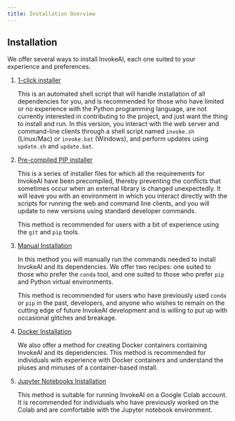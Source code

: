 ```yaml
---
title: Installation Overview
---
```


## Installation

We offer several ways to install InvokeAI, each one suited to your
experience and preferences.

1. [1-click installer](INSTALL_1CLICK.md)

   This is an automated shell script that will handle installation of
   all dependencies for you, and is recommended for those who have
   limited or no experience with the Python programming language, are
   not currently interested in contributing to the project, and just want
   the thing to install and run. In this version, you interact with the
   web server and command-line clients through a shell script named
   `invoke.sh` (Linux/Mac) or `invoke.bat` (Windows), and perform
   updates using `update.sh` and `update.bat`.

2. [Pre-compiled PIP installer](INSTALL_PCP.md)

   This is a series of installer files for which all the requirements
   for InvokeAI have been precompiled, thereby preventing the conflicts
   that sometimes occur when an external library is changed unexpectedly.
   It will leave you with an environment in which you interact directly
   with the scripts for running the web and command line clients, and
   you will update to new versions using standard developer commands.

   This method is recommended for users with a bit of experience using
   the `git` and `pip` tools.

3. [Manual Installation](MANUAL_INSTALL.md)

   In this method you will manually run the commands needed to install
   InvokeAI and its dependencies. We offer two recipes: one suited to
   those who prefer the `conda` tool, and one suited to those who prefer
   `pip` and Python virtual environments.

   This method is recommended for users who have previously used `conda`
   or `pip` in the past, developers, and anyone who wishes to remain on
   the cutting edge of future InvokeAI development and is willing to put
   up with occasional glitches and breakage.
   
4. [Docker Installation](INSTALL_DOCKER.md)

   We also offer a method for creating Docker containers containing
   InvokeAI and its dependencies. This method is recommended for
   individuals with experience with Docker containers and understand
   the pluses and minuses of a container-based install.

5. [Jupyter Notebooks Installation](INSTALL_JUPYTER.md)

   This method is suitable for running InvokeAI on a Google Colab
   account. It is recommended for individuals who have previously
   worked on the Colab and are comfortable with the Jupyter notebook
   environment.

